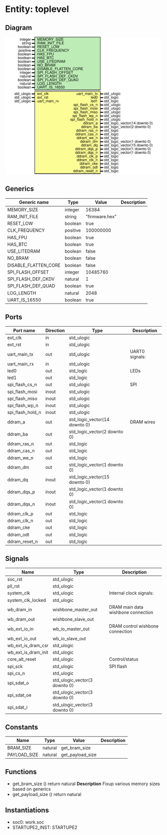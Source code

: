 # Entity: toplevel

## Diagram

![Diagram](top-nexys-video.svg "Diagram")
## Generics

| Generic name         | Type     | Value          | Description |
| -------------------- | -------- | -------------- | ----------- |
| MEMORY_SIZE          | integer  | 16384          |             |
| RAM_INIT_FILE        | string   | "firmware.hex" |             |
| RESET_LOW            | boolean  | true           |             |
| CLK_FREQUENCY        | positive | 100000000      |             |
| HAS_FPU              | boolean  | true           |             |
| HAS_BTC              | boolean  | true           |             |
| USE_LITEDRAM         | boolean  | false          |             |
| NO_BRAM              | boolean  | false          |             |
| DISABLE_FLATTEN_CORE | boolean  | false          |             |
| SPI_FLASH_OFFSET     | integer  | 10485760       |             |
| SPI_FLASH_DEF_CKDV   | natural  | 1              |             |
| SPI_FLASH_DEF_QUAD   | boolean  | true           |             |
| LOG_LENGTH           | natural  | 2048           |             |
| UART_IS_16550        | boolean  | true           |             |
## Ports

| Port name        | Direction | Type                          | Description    |
| ---------------- | --------- | ----------------------------- | -------------- |
| ext_clk          | in        | std_ulogic                    |                |
| ext_rst          | in        | std_ulogic                    |                |
| uart_main_tx     | out       | std_ulogic                    | UART0 signals: |
| uart_main_rx     | in        | std_ulogic                    |                |
| led0             | out       | std_logic                     | LEDs           |
| led1             | out       | std_logic                     |                |
| spi_flash_cs_n   | out       | std_ulogic                    | SPI            |
| spi_flash_mosi   | inout     | std_ulogic                    |                |
| spi_flash_miso   | inout     | std_ulogic                    |                |
| spi_flash_wp_n   | inout     | std_ulogic                    |                |
| spi_flash_hold_n | inout     | std_ulogic                    |                |
| ddram_a          | out       | std_logic_vector(14 downto 0) | DRAM wires     |
| ddram_ba         | out       | std_logic_vector(2 downto 0)  |                |
| ddram_ras_n      | out       | std_logic                     |                |
| ddram_cas_n      | out       | std_logic                     |                |
| ddram_we_n       | out       | std_logic                     |                |
| ddram_dm         | out       | std_logic_vector(1 downto 0)  |                |
| ddram_dq         | inout     | std_logic_vector(15 downto 0) |                |
| ddram_dqs_p      | inout     | std_logic_vector(1 downto 0)  |                |
| ddram_dqs_n      | inout     | std_logic_vector(1 downto 0)  |                |
| ddram_clk_p      | out       | std_logic                     |                |
| ddram_clk_n      | out       | std_logic                     |                |
| ddram_cke        | out       | std_logic                     |                |
| ddram_odt        | out       | std_logic                     |                |
| ddram_reset_n    | out       | std_logic                     |                |
## Signals

| Name                | Type                          | Description                        |
| ------------------- | ----------------------------- | ---------------------------------- |
| soc_rst             | std_ulogic                    |                                    |
| pll_rst             | std_ulogic                    |                                    |
| system_clk          | std_ulogic                    | Internal clock signals:            |
| system_clk_locked   | std_ulogic                    |                                    |
| wb_dram_in          | wishbone_master_out           | DRAM main data wishbone connection |
| wb_dram_out         | wishbone_slave_out            |                                    |
| wb_ext_io_in        | wb_io_master_out              | DRAM control wishbone connection   |
| wb_ext_io_out       | wb_io_slave_out               |                                    |
| wb_ext_is_dram_csr  | std_ulogic                    |                                    |
| wb_ext_is_dram_init | std_ulogic                    |                                    |
| core_alt_reset      | std_ulogic                    | Control/status                     |
| spi_sck             | std_ulogic                    | SPI flash                          |
| spi_cs_n            | std_ulogic                    |                                    |
| spi_sdat_o          | std_ulogic_vector(3 downto 0) |                                    |
| spi_sdat_oe         | std_ulogic_vector(3 downto 0) |                                    |
| spi_sdat_i          | std_ulogic_vector(3 downto 0) |                                    |
## Constants

| Name         | Type    | Value             | Description |
| ------------ | ------- | ----------------- | ----------- |
| BRAM_SIZE    | natural |  get_bram_size    |             |
| PAYLOAD_SIZE | natural |  get_payload_size |             |
## Functions
- get_bram_size <font id="function_arguments">()</font> <font id="function_return">return natural </font>
**Description**
Fixup various memory sizes based on generics
- get_payload_size <font id="function_arguments">()</font> <font id="function_return">return natural </font>
## Instantiations

- soc0: work.soc
- STARTUPE2_INST: STARTUPE2
